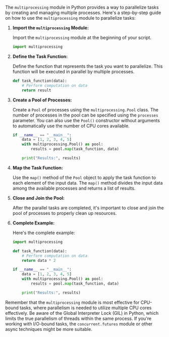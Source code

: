 The `multiprocessing` module in Python provides a way to parallelize tasks by creating and managing multiple processes. Here's a step-by-step guide on how to use the `multiprocessing` module to parallelize tasks:

1. **Import the `multiprocessing` Module:**

   Import the `multiprocessing` module at the beginning of your script.

   ```python
   import multiprocessing
   ```

2. **Define the Task Function:**

   Define the function that represents the task you want to parallelize. This function will be executed in parallel by multiple processes.

   ```python
   def task_function(data):
       # Perform computation on data
       return result
   ```

3. **Create a Pool of Processes:**

   Create a `Pool` of processes using the `multiprocessing.Pool` class. The number of processes in the pool can be specified using the `processes` parameter. You can also use the `Pool()` constructor without arguments to automatically use the number of CPU cores available.

   ```python
   if __name__ == "__main__":
       data = [1, 2, 3, 4, 5]
       with multiprocessing.Pool() as pool:
           results = pool.map(task_function, data)

       print("Results:", results)
   ```

4. **Map the Task Function:**

   Use the `map()` method of the `Pool` object to apply the task function to each element of the input data. The `map()` method divides the input data among the available processes and returns a list of results.

5. **Close and Join the Pool:**

   After the parallel tasks are completed, it's important to close and join the pool of processes to properly clean up resources.

6. **Complete Example:**

   Here's the complete example:

   ```python
   import multiprocessing

   def task_function(data):
       # Perform computation on data
       return data * 2

   if __name__ == "__main__":
       data = [1, 2, 3, 4, 5]
       with multiprocessing.Pool() as pool:
           results = pool.map(task_function, data)

       print("Results:", results)
   ```

Remember that the `multiprocessing` module is most effective for CPU-bound tasks, where parallelism is needed to utilize multiple CPU cores effectively. Be aware of the Global Interpreter Lock (GIL) in Python, which limits the true parallelism of threads within the same process. If you're working with I/O-bound tasks, the `concurrent.futures` module or other async techniques might be more suitable.
